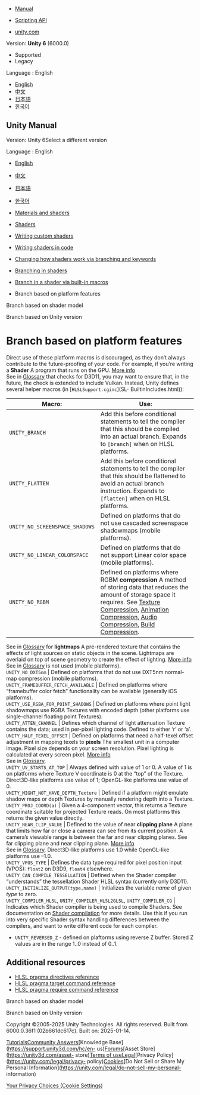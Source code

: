 [](https://docs.unity3d.com)

  * [Manual](../Manual/index.html)
  * [Scripting API](../ScriptReference/index.html)

  * [unity.com](https://unity.com/)

Version: **Unity 6** (6000.0)

  * Supported
  * Legacy

Language : English

  * [English](/Manual/shader-branching-platform.html)
  * [中文](/cn/current/Manual/shader-branching-platform.html)
  * [日本語](/ja/current/Manual/shader-branching-platform.html)
  * [한국어](/kr/current/Manual/shader-branching-platform.html)

[](https://docs.unity3d.com)

## Unity Manual

Version: Unity 6Select a different version

Language : English

  * [English](/Manual/shader-branching-platform.html)
  * [中文](/cn/current/Manual/shader-branching-platform.html)
  * [日本語](/ja/current/Manual/shader-branching-platform.html)
  * [한국어](/kr/current/Manual/shader-branching-platform.html)

  * [Materials and shaders](materials-and-shaders.html)
  * [Shaders](Shaders.html)
  * [Writing custom shaders](writing-custom-shaders.html)
  * [Writing shaders in code](shader-writing.html)
  * [Changing how shaders work via branching and keywords](SL-MultipleProgramVariants.html)
  * [Branching in shaders](shader-branching.html)
  * [Branch in a shader via built-in macros](shader-branching-built-in-macros.html)
  * Branch based on platform features

[](shader-branching-shader-model.html)

Branch based on shader model

[](shader-branching-unity-version.html)

Branch based on Unity version

# Branch based on platform features

Direct use of these platform macros is discouraged, as they don’t always
contribute to the future-proofing of your code. For example, if you’re writing
a **Shader** A program that runs on the GPU. [More info](Shaders.html)  
See in [Glossary](Glossary.html#Shader) that checks for D3D11, you may want to
ensure that, in the future, the check is extended to include Vulkan. Instead,
Unity defines several helper macros (in [`HLSLSupport.cginc`](SL-
BuiltinIncludes.html)):

**Macro:** | **Use:**  
---|---  
`UNITY_BRANCH` | Add this before conditional statements to tell the compiler that this should be compiled into an actual branch. Expands to `[branch]` when on HLSL platforms.  
`UNITY_FLATTEN` | Add this before conditional statements to tell the compiler that this should be flattened to avoid an actual branch instruction. Expands to `[flatten]` when on HLSL platforms.  
`UNITY_NO_SCREENSPACE_SHADOWS` | Defined on platforms that do not use cascaded screenspace shadowmaps (mobile platforms).  
`UNITY_NO_LINEAR_COLORSPACE` | Defined on platforms that do not support Linear color space (mobile platforms).  
`UNITY_NO_RGBM` | Defined on platforms where RGBM **compression** A method of storing data that reduces the amount of storage space it requires. See [Texture Compression](class-TextureImporterOverride), [Animation Compression](class-AnimationClip.html#AssetProperties), [Audio Compression](class-AudioClip.html), [Build Compression](ReducingFilesize.html).  
See in [Glossary](Glossary.html#compression) for **lightmaps** A pre-rendered
texture that contains the effects of light sources on static objects in the
scene. Lightmaps are overlaid on top of scene geometry to create the effect of
lighting. [More info](Lightmapping.html)  
See in [Glossary](Glossary.html#Lightmap) is not used (mobile platforms).  
`UNITY_NO_DXT5nm` | Defined on platforms that do not use DXT5nm normal-map compression (mobile platforms).  
`UNITY_FRAMEBUFFER_FETCH_AVAILABLE` | Defined on platforms where “framebuffer color fetch” functionality can be available (generally iOS platforms).  
`UNITY_USE_RGBA_FOR_POINT_SHADOWS` | Defined on platforms where point light shadowmaps use RGBA Textures with encoded depth (other platforms use single-channel floating point Textures).  
`UNITY_ATTEN_CHANNEL` | Defines which channel of light attenuation Texture contains the data; used in per-pixel lighting code. Defined to either ‘r’ or ‘a’.  
`UNITY_HALF_TEXEL_OFFSET` | Defined on platforms that need a half-texel offset adjustment in mapping texels to **pixels** The smallest unit in a computer image. Pixel size depends on your screen resolution. Pixel lighting is calculated at every screen pixel. [More info](ShadowPerformance.html)  
See in [Glossary](Glossary.html#pixel).  
`UNITY_UV_STARTS_AT_TOP` | Always defined with value of 1 or 0. A value of 1 is on platforms where Texture V coordinate is 0 at the “top” of the Texture. Direct3D-like platforms use value of 1; OpenGL-like platforms use value of 0.  
`UNITY_MIGHT_NOT_HAVE_DEPTH_Texture` | Defined if a platform might emulate shadow maps or depth Textures by manually rendering depth into a Texture.  
`UNITY_PROJ_COORD(a)` | Given a 4-component vector, this returns a Texture coordinate suitable for projected Texture reads. On most platforms this returns the given value directly.  
`UNITY_NEAR_CLIP_VALUE` | Defined to the value of near **clipping plane** A plane that limits how far or close a camera can see from its current position. A camera’s viewable range is between the far and near clipping planes. See far clipping plane and near clipping plane. [More info](class-Camera.html)  
See in [Glossary](Glossary.html#clippingplane). Direct3D-like platforms use
1.0 while OpenGL-like platforms use –1.0.  
`UNITY_VPOS_TYPE` | Defines the data type required for pixel position input (VPOS): `float2` on D3D9, `float4` elsewhere.  
`UNITY_CAN_COMPILE_TESSELLATION` | Defined when the Shader compiler “understands” the tessellation Shader HLSL syntax (currently only D3D11).  
`UNITY_INITIALIZE_OUTPUT(type,name)` | Initializes the variable _name_ of given _type_ to zero.  
`UNITY_COMPILER_HLSL`, `UNITY_COMPILER_HLSL2GLSL`, `UNITY_COMPILER_CG` | Indicates which Shader compiler is being used to compile Shaders. See documentation on [Shader compilation](shader-compilation.html) for more details. Use this if you run into very specific Shader syntax handling differences between the compilers, and want to write different code for each compiler.  
  
  * `UNITY_REVERSED_Z` \- defined on plaftorms using reverse Z buffer. Stored Z values are in the range 1..0 instead of 0..1.

## Additional resources

  * [HLSL pragma directives reference](SL-PragmaDirectives.html)
  * [HLSL pragma target command reference](SL-Pragma-target.html)
  * [HLSL pragma require command reference](SL-Pragma-require.html)

[](shader-branching-shader-model.html)

Branch based on shader model

[](shader-branching-unity-version.html)

Branch based on Unity version

Copyright ©2005-2025 Unity Technologies. All rights reserved. Built from
6000.0.36f1 (02b661dc617c). Built on: 2025-01-14.

[Tutorials](https://learn.unity.com/)[Community
Answers](https://answers.unity3d.com)[Knowledge
Base](https://support.unity3d.com/hc/en-
us)[Forums](https://forum.unity3d.com)[Asset Store](https://unity3d.com/asset-
store)[Terms of
use](https://docs.unity3d.com/Manual/TermsOfUse.html)[Legal](https://unity.com/legal)[Privacy
Policy](https://unity.com/legal/privacy-
policy)[Cookies](https://unity.com/legal/cookie-policy)[Do Not Sell or Share
My Personal Information](https://unity.com/legal/do-not-sell-my-personal-
information)

[Your Privacy Choices (Cookie Settings)](javascript:void\(0\);)

